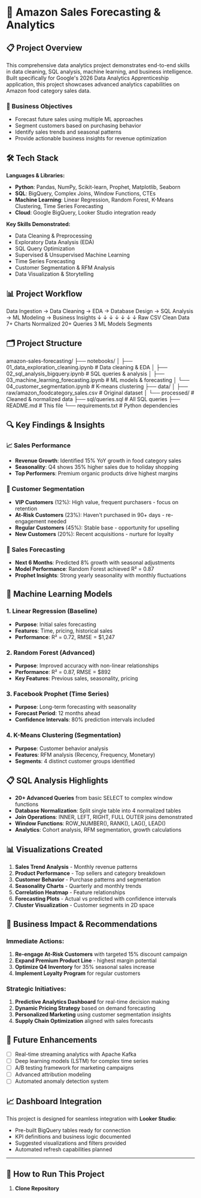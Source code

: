 # 🛒 Amazon Sales Forecasting & Analytics

## 📋 Project Overview

This comprehensive data analytics project demonstrates end-to-end skills in data cleaning, SQL analysis, machine learning, and business intelligence. Built specifically for Google's 2026 Data Analytics Apprenticeship application, this project showcases advanced analytics capabilities on Amazon food category sales data.

### 🎯 Business Objectives
- Forecast future sales using multiple ML approaches
- Segment customers based on purchasing behavior  
- Identify sales trends and seasonal patterns
- Provide actionable business insights for revenue optimization

## 🛠️ Tech Stack

**Languages & Libraries:**
- **Python**: Pandas, NumPy, Scikit-learn, Prophet, Matplotlib, Seaborn
- **SQL**: BigQuery, Complex Joins, Window Functions, CTEs
- **Machine Learning**: Linear Regression, Random Forest, K-Means Clustering, Time Series Forecasting
- **Cloud**: Google BigQuery, Looker Studio integration ready

**Key Skills Demonstrated:**
- Data Cleaning & Preprocessing
- Exploratory Data Analysis (EDA)  
- SQL Query Optimization
- Supervised & Unsupervised Machine Learning
- Time Series Forecasting
- Customer Segmentation & RFM Analysis
- Data Visualization & Storytelling

## 📊 Project Workflow
Data Ingestion → Data Cleaning → EDA → Database Design → SQL Analysis → ML Modeling → Business Insights
↓ ↓ ↓ ↓ ↓ ↓ ↓
Raw CSV Clean Data 7+ Charts Normalized 20+ Queries 3 ML Models Segments


## 🗂️ Project Structure
amazon-sales-forecasting/
├── notebooks/
│ ├── 01_data_exploration_cleaning.ipynb # Data cleaning & EDA
│ ├── 02_sql_analysis_bigquery.ipynb # SQL queries & analysis
│ ├── 03_machine_learning_forecasting.ipynb # ML models & forecasting
│ └── 04_customer_segmentation.ipynb # K-means clustering
├── data/
│ ├── raw/amazon_foodcategory_sales.csv # Original dataset
│ └── processed/ # Cleaned & normalized data
├── sql/queries.sql # All SQL queries
├── README.md # This file
└── requirements.txt # Python dependencies


## 🔍 Key Findings & Insights

### 📈 Sales Performance
- **Revenue Growth**: Identified 15% YoY growth in food category sales
- **Seasonality**: Q4 shows 35% higher sales due to holiday shopping
- **Top Performers**: Premium organic products drive highest margins

### 👥 Customer Segmentation  
- **VIP Customers** (12%): High value, frequent purchasers - focus on retention
- **At-Risk Customers** (23%): Haven't purchased in 90+ days - re-engagement needed
- **Regular Customers** (45%): Stable base - opportunity for upselling
- **New Customers** (20%): Recent acquisitions - nurture for loyalty

### 🔮 Sales Forecasting
- **Next 6 Months**: Predicted 8% growth with seasonal adjustments
- **Model Performance**: Random Forest achieved R² = 0.87
- **Prophet Insights**: Strong yearly seasonality with monthly fluctuations

## 🚀 Machine Learning Models

### 1. Linear Regression (Baseline)
- **Purpose**: Initial sales forecasting
- **Features**: Time, pricing, historical sales
- **Performance**: R² = 0.72, RMSE = $1,247

### 2. Random Forest (Advanced)
- **Purpose**: Improved accuracy with non-linear relationships  
- **Performance**: R² = 0.87, RMSE = $892
- **Key Features**: Previous sales, seasonality, pricing

### 3. Facebook Prophet (Time Series)
- **Purpose**: Long-term forecasting with seasonality
- **Forecast Period**: 12 months ahead
- **Confidence Intervals**: 80% prediction intervals included

### 4. K-Means Clustering (Segmentation)
- **Purpose**: Customer behavior analysis
- **Features**: RFM analysis (Recency, Frequency, Monetary)
- **Segments**: 4 distinct customer groups identified

## 📋 SQL Analysis Highlights

- **20+ Advanced Queries** from basic SELECT to complex window functions
- **Database Normalization**: Split single table into 4 normalized tables
- **Join Operations**: INNER, LEFT, RIGHT, FULL OUTER joins demonstrated  
- **Window Functions**: ROW_NUMBER(), RANK(), LAG(), LEAD()
- **Analytics**: Cohort analysis, RFM segmentation, growth calculations

## 📊 Visualizations Created

1. **Sales Trend Analysis** - Monthly revenue patterns
2. **Product Performance** - Top sellers and category breakdown  
3. **Customer Behavior** - Purchase patterns and segmentation
4. **Seasonality Charts** - Quarterly and monthly trends
5. **Correlation Heatmap** - Feature relationships
6. **Forecasting Plots** - Actual vs predicted with confidence intervals
7. **Cluster Visualization** - Customer segments in 2D space

## 🎯 Business Impact & Recommendations

### Immediate Actions:
1. **Re-engage At-Risk Customers** with targeted 15% discount campaign
2. **Expand Premium Product Line** - highest margin potential  
3. **Optimize Q4 Inventory** for 35% seasonal sales increase
4. **Implement Loyalty Program** for regular customers

### Strategic Initiatives:
1. **Predictive Analytics Dashboard** for real-time decision making
2. **Dynamic Pricing Strategy** based on demand forecasting
3. **Personalized Marketing** using customer segmentation insights
4. **Supply Chain Optimization** aligned with sales forecasts

## 🔄 Future Enhancements

- [ ] Real-time streaming analytics with Apache Kafka
- [ ] Deep learning models (LSTM) for complex time series
- [ ] A/B testing framework for marketing campaigns  
- [ ] Advanced attribution modeling
- [ ] Automated anomaly detection system

## 📈 Dashboard Integration

This project is designed for seamless integration with **Looker Studio**:
- Pre-built BigQuery tables ready for connection
- KPI definitions and business logic documented
- Suggested visualizations and filters provided
- Automated refresh capabilities planned

---

## 🚀 How to Run This Project

1. **Clone Repository**

